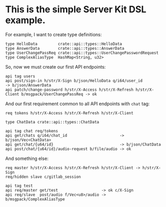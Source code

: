 # This is the simple Server Kit DSL example.

For example, I want to create type definitions:

```
type HelloData         crate::api::types::HelloData
type AnswerData        crate::api::types::AnswerData
type UserChangePassReq crate::api::types::UserChangePasswordRequest
type ComplexAliasType  HashMap<String, u32>
```

So, now we must create our first API endpoints:

```
api tag users
api post/sign-in h/str/X-Sign b/json/HelloData q/i64/user_id                                        -> b/json/AnswerData
api patch/change-password h/str/X-Access h/str/X-Refresh h/str/X-Client b/msgpack/UserChangePassReq -> ok
```

And our first requirement common to all API endpoints with `chat` tag:

```
req tokens h/str/X-Access h/str/X-Refresh h/str/X-Client

type ChatData crate::api::types::ChatData

api tag chat req/tokens
api get/chats q/i64/chat_id                       -> b/json/Vec<ChatData>
api get/chat/{u64/id}                             -> b/json/ChatData
api post/chat/{u64/id}/audio-request b/file/audio -> ok
```

And something else:

```
req master h/str/X-Access h/str/X-Refresh h/str/X-Client -> h/str/X-Sign
req/hidden slave c/gitlab_session

api tag test
api req/master get/test                   -> ok c/X-Sign
api req/slave  post/audio f/Vec<u8>/audio -> b/msgpack/ComplexAliasType
```
